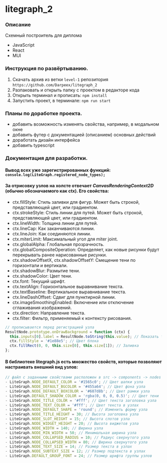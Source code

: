 # litegraph_2

### Описание

Схемный построитель для диплома

- JavaScript
- React
- MUI

### Инструкция по развёртыванию.

1. Скачать архив из ветки `level-1` репозитория `https://github.com/Darpeex/litegraph_2`
2. Разпаковать и открыть папку с проектом в редакторе кода
3. Открыть терминал и прописать: `npm install`
4. Запустить проект, в терминале: `npm run start`

### Планы по доработке проекта.

- добавить возможность изменять свойства, например, в модальном окне
- добавить футер с документацией (описанием) основных действий
- доработать дизайн интерфейса
- добавить typescript

### Документация для разработки.

#### Вывод всех уже зарегистрированных функций: `console.log(LiteGraph.registered_node_types);`

#### За отрисовку узлов на холсте отвечает _CanvasRenderingContext2D_ (обычно обозначаемого как ctx). Его свойства:

- ctx.fillStyle: Стиль заливки для фигур. Может быть строкой, представляющей цвет, или градиентом.
- ctx.strokeStyle: Стиль линии для путей. Может быть строкой, представляющей цвет, или градиентом.
- ctx.lineWidth: Толщина линии для путей.
- ctx.lineCap: Как заканчиваются линии.
- ctx.lineJoin: Как соединяются линии.
- ctx.miterLimit: Максимальный угол для miter joint.
- ctx.globalAlpha: Глобальная прозрачность.
- ctx.globalCompositeOperation: Определяет, как новые рисунки будут перекрывать ранее нарисованные рисунки.
- ctx.shadowOffsetX, ctx.shadowOffsetY: Смещение тени по горизонтали и вертикали.
- ctx.shadowBlur: Размытие тени.
- ctx.shadowColor: Цвет тени.
- ctx.font: Текущий шрифт.
- ctx.textAlign: Горизонтальное выравнивание текста.
- ctx.textBaseline: Вертикальное выравнивание текста.
- ctx.lineDashOffset: Сдвиг для пунктирной линии.
- ctx.imageSmoothingEnabled: Включение или отключение сглаживания изображений.
- ctx.direction: Направление текста.
- ctx.filter: Фильтр, применяемый к контексту рисования.

```javascript
// прописывается перед регистрацией узла
ResultNode.prototype.onDrawBackground = function (ctx) {
  this.inputs[0].label = ResultNode.toString(this.value); // Показать текущее значение
  ctx.fillStyle = '#1e88e5'; // Цвет блока
  ctx.fillRect(0, 0, this.size[0], this.size[1]); // Заливка
};
```

#### В библиотеке litegraph.js есть множество свойств, которые позволяют настраивать внешний вид узлов:

```javascript
// файл с заданными свойствами расположен в src -> components -> nodes -> nodeStyles
- LiteGraph.NODE_DEFAULT_COLOR = '#1565c0'; // Цвет шапки узла
- LiteGraph.NODE_DEFAULT_BGCOLOR = '#455a64'; // Цвет фона узла
- LiteGraph.NODE_DEFAULT_BOXCOLOR = '#607d8b'; // Цвет рамки узла
- LiteGraph.DEFAULT_SHADOW_COLOR = 'rgba(0, 0, 0, 0.5)'; // Цвет тени
- LiteGraph.NODE_TITLE_COLOR = '#fff'; // Цвет текста заголовка узла
- LiteGraph.NODE_TEXT_COLOR = '#fff'; // Цвет текста в узлах
- LiteGraph.NODE_DEFAULT_SHAPE = 'round'; // Изменить форму узла
- LiteGraph.NODE_TITLE_HEIGHT = 30; // Высота заголовка узла
- LiteGraph.NODE_SLOT_HEIGHT = 15; // Высота слотов узла
- LiteGraph.NODE_WIDGET_HEIGHT = 20; // Высота виджетов узла
- LiteGraph.NODE_WIDTH = 140; // Ширина узла
- LiteGraph.NODE_MIN_WIDTH = 50; // Минимальная ширина узла
- LiteGraph.NODE_COLLAPSED_RADIUS = 10; // Радиус свернутого узла
- LiteGraph.NODE_COLLAPSED_WIDTH = 80; // Ширина свернутого узла
- LiteGraph.NODE_TEXT_SIZE = 14; // Размер текста в узлах
- LiteGraph.NODE_SUBTEXT_SIZE = 12; // Размер подтекста в узлах
- LiteGraph.DEFAULT_GROUP_FONT = 24; // Размер шрифта группы узлов
```

<!-- Ссылка на автора иконки приложения https://www.freepik.com/icon/graphic-file_803122#fromView=search&term=%D1%81%D1%85%D0%B5%D0%BC%D0%BD%D1%8B%D0%B9+%D1%80%D0%B5%D0%B4%D0%B0%D0%BA%D1%82%D0%BE%D1%80&track=ais&page=1&position=2&uuid=38266817-1e90-4215-9810-e15e680179a4 -->
